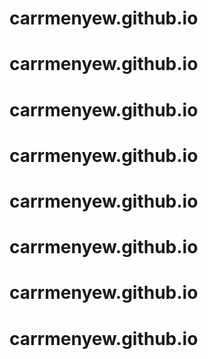 # carrmenyew.github.io
# carrmenyew.github.io
# carrmenyew.github.io
# carrmenyew.github.io
# carrmenyew.github.io
# carrmenyew.github.io
# carrmenyew.github.io
# carrmenyew.github.io
